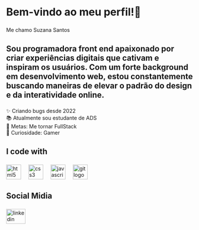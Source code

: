 <h1 align="left">Bem-vindo ao meu perfil!👋</h1>

###

<p align="left">Me chamo Suzana Santos</p>

###

<h2 align="left">Sou programadora front end apaixonado por criar experiências digitais que cativam e inspiram os usuários. Com um forte background em desenvolvimento web, estou constantemente buscando maneiras de elevar o padrão do design e da interatividade online.</h2>

###

<p align="left">✨ Criando bugs desde 2022<br>📚 Atualmente sou estudante de ADS<br>🎯 Metas: Me tornar FullStack<br>🎲 Curiosidade: Gamer</p>

###

<h2 align="left">I code with</h2>

###

<div align="left">
  <img src="https://cdn.jsdelivr.net/gh/devicons/devicon/icons/html5/html5-original.svg" height="40" alt="html5 logo"  />
  <img width="12" />
  <img src="https://cdn.jsdelivr.net/gh/devicons/devicon/icons/css3/css3-original.svg" height="40" alt="css3 logo"  />
  <img width="12" />
  <img src="https://cdn.jsdelivr.net/gh/devicons/devicon/icons/javascript/javascript-original.svg" height="40" alt="javascript logo"  />
  <img width="12" />
  <img src="https://cdn.jsdelivr.net/gh/devicons/devicon/icons/git/git-original.svg" height="40" alt="git logo"  />
</div>

###

<h2 align="left">Social Midia</h2>

###

<div align="left">
  <a href="https://www.linkedin.com/in/suzana-santos-356395227/" target="_blank">
    <img src="https://raw.githubusercontent.com/maurodesouza/profile-readme-generator/master/src/assets/icons/social/linkedin/default.svg" width="52" height="40" alt="linkedin logo"  />
  </a>
</div>

###
